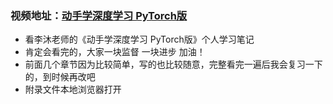 ### 视频地址：[动手学深度学习 PyTorch版](https://space.bilibili.com/1567748478/channel/seriesdetail?sid=358497)
- 看李沐老师的《动手学深度学习 PyTorch版》个人学习笔记
- 肯定会看完的，大家一块监督 一块进步 加油！
- 前面几个章节因为比较简单，写的也比较随意，完整看完一遍后我会复习一下的，到时候再改吧
- 附录文件本地浏览器打开